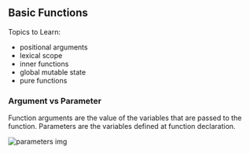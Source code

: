 ## Basic Functions

Topics to Learn:

* positional arguments
* lexical scope
* inner functions
* global mutable state
* pure functions

### Argument vs Parameter

Function arguments are the value of the variables that are passed to the function. Parameters are the variables defined at function declaration.

![parameters img](http://getkt.com/wp-content/uploads/2019/05/Parameters-vs-Arguments.jpg)